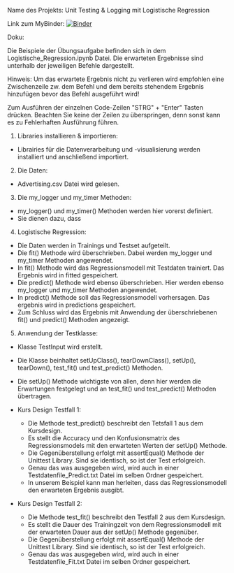 Name des Projekts:	Unit Testing & Logging mit Logistische Regression

Link zum MyBinder: 	[![Binder](https://mybinder.org/badge_logo.svg)](https://mybinder.org/v2/gh/HuseyinBgn/UnitTestingAndLogging/HEAD)

Doku:	

Die Beispiele der Übungsaufgabe befinden sich in dem Logistische_Regression.ipynb Datei.
Die erwarteten Ergebnisse sind unterhalb der jeweiligen Befehle dargestellt. 

Hinweis: Um das erwartete Ergebnis nicht zu verlieren wird empfohlen eine Zwischenzeile zw. dem Befehl 
und dem bereits stehendem Ergebnis hinzufügen bevor das Befehl ausgeführt wird!

Zum Ausführen der einzelnen Code-Zeilen "STRG" + "Enter" Tasten drücken.
Beachten Sie keine der Zeilen zu überspringen, denn sonst kann es zu Fehlerhaften Ausführung führen.

1. Libraries installieren & importieren: 
- Librairies für die Datenverarbeitung und -visualisierung werden installiert und anschließend importiert.

2. Die Daten:
- Advertising.csv Datei wird gelesen.

3. Die my_logger und my_timer Methoden:
- my_logger() und my_timer() Methoden werden hier vorerst definiert.
- Sie dienen dazu, dass 

4. Logistische Regression:
- Die Daten werden in Trainings und Testset aufgeteilt.
- Die fit() Methode wird überschrieben. Dabei werden my_logger und my_timer Methoden angewendet.
- In fit() Methode wird das Regressionsmodell mit Testdaten trainiert. Das Ergebnis wird in fitted gespeichert.
- Die predict() Methode wird ebenso überschrieben. Hier werden ebenso my_logger und my_timer Methoden angewendet.
- In predict() Methode soll das Regressionsmodell vorhersagen. Das ergebnis wird in predictions gespeichert.
- Zum Schluss wird das Ergebnis mit Anwendung der überschriebenen fit() und predict() Methoden angezeigt.

5. Anwendung der Testklasse:
- Klasse TestInput wird erstellt.
- Die Klasse beinhaltet setUpClass(), tearDownClass(), setUp(), tearDown(), test_fit() und test_predict() Methoden.
- Die setUp() Methode wichtigste von allen, denn hier werden die Erwartungen festgelegt und an test_fit() und test_predict() Methoden übertragen.
 
- Kurs Design Testfall 1:
	- Die Methode test_predict() beschreibt den Tetsfall 1 aus dem Kursdesign.
	- Es stellt die Accuracy und den Konfusionsmatrix des Regressionsmodels mit den erwarteten Werten der setUp() Methode.
	- Die Gegenüberstellung erfolgt mit assertEqual() Methode der Unittest Library. Sind sie identisch, so ist der Test erfolgreich.
	- Genau das was ausgegeben wird, wird auch in einer Testdatenfile_Predict.txt Datei im selben Ordner gespeichert.
	- In unserem Beispiel kann man herleiten, dass das Regressionsmodell den erwarteten Ergebnis ausgibt.

- Kurs Design Testfall 2: 
	- Die Methode test_fit() beschreibt den Testfall 2 aus dem Kursdesign.
	- Es stellt die Dauer des Trainingzeit von dem Regressionsmodell mit der erwarteten Dauer aus der setUp() Methode gegenüber.
	- Die Gegenüberstellung erfolgt mit assertEqual() Methode der Unittest Library. Sind sie identisch, so ist der Test erfolgreich.
	- Genau das was ausgegeben wird, wird auch in einer Testdatenfile_Fit.txt Datei im selben Ordner gespeichert.	